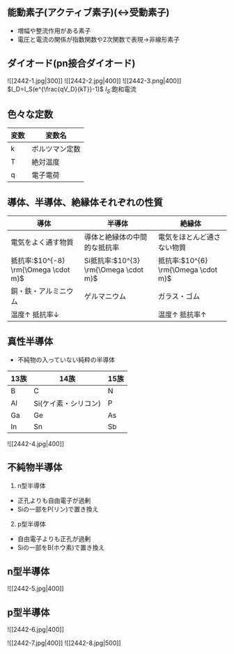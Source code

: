 ## 能動素子(アクティブ素子)($\leftrightarrow$受動素子)
- 増幅や整流作用がある素子
- 電圧と電流の関係が指数関数や$2$次関数で表現$\to$非線形素子

## ダイオード(pn接合ダイオード)
![[2442-1.jpg|300]]
![[2442-2.jpg|400]]
![[2442-3.png|400]]
$I_D=I_S(e^{\frac{qV_D}{kT}}-1)$
$I_S$:飽和電流

## 色々な定数
| 変数 | 変数名 |
| ---- | ---- |
| k | ボルツマン定数 |
| T | 絶対温度 |
| q | 電子電荷 |

## 導体、半導体、絶縁体それぞれの性質
| 導体 | 半導体 | 絶縁体 |
| ---- | ---- | ---- |
| 電気をよく通す物質 | 導体と絶縁体の中間的な抵抗率 | 電気をほとんど通さない物質 |
| 抵抗率:$10^{-8} \rm{\Omega \cdot m}$ | Si抵抗率:$10^{3} \rm{\Omega \cdot m}$ | 抵抗率:$10^{6} \rm{\Omega \cdot m}$ |
| 銅・鉄・アルミニウム | ゲルマニウム | ガラス・ゴム |
| 温度$\uparrow$ 抵抗率$\downarrow$ | | 温度$\uparrow$ 抵抗率$\uparrow$ |

## 真性半導体
- 不純物の入っていない純粋の半導体

| $13$族 | $14$族 | $15$族 |
| ---- | ---- | ---- |
| B | C | N |
| Al | Si(ケイ素・シリコン) | P |
| Ga | Ge | As |
| In | Sn | Sb |

![[2442-4.jpg|400]]

## 不純物半導体
1. n型半導体
  - 正孔よりも自由電子が過剰
  - Siの一部をP(リン)で置き換え

2. p型半導体
  - 自由電子よりも正孔が過剰
  - Siの一部をB(ホウ素)で置き換え

## n型半導体
![[2442-5.jpg|400]]

## p型半導体
![[2442-6.jpg|400]]

![[2442-7.jpg|400]]
![[2442-8.jpg|500]]